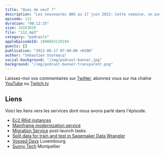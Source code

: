 ```yaml
---
title: "Quoi de neuf ?"
description: "Les nouveautés AWS au 17 juin 2022: Cette semaine, on parle de mainframe et de modernization de ces applications dans le cloud. On aborde aussi brièvement une nouvelle instance EC2, une fonctionalité qui facilite la vie des data scientists dans Sagemaker et d'automatisation post migration apres avoir migré des VMs."
episode: 112
duration: "00:12:35"
size: 24163810
file: "112.mp3"
category: "podcasts"
appleEpisodeId: 1000663120194
guests: []
publication: "2022-06-17 07:00:00 +0200"
author: "Sébastien Stormacq"
social-background: "/img/podcast-banner.jpg"
background: "/img/podcast-banner-transparent.png"
---
```


Laissez-moi vos commentaires sur [Twitter](https://twitter.com/sebsto), abonnez vous sur ma chaîne [YouTube](https://www.youtube.com/sebsto) ou [Twitch.tv](https://www.twitch.tv/sebAWS)

## Liens

Voici les liens vers les services dont nous avons parlé dans l'épisode.

- [Ec2 R6id instances](https://aws.amazon.com/blogs/aws/new-amazon-ec2-r6id-instances/)
- [Mainframe modernization service](https://aws.amazon.com/blogs/aws/modernize-your-mainframe-applications-deploy-them-in-the-cloud/)
- [Migration Service](https://aws.amazon.com/application-migration-service/) post-launch tasks.
- [Split data for train and test in Sagemaker Data Wrangler](https://aws.amazon.com/about-aws/whats-new/2022/06/split-data-train-test-sets-amazon-sagemaker-data-wrangler/)
- [Voxxed Days](https://luxembourg.voxxeddays.com/en/) Luxembourg
- [Sunny Tech](https://sunny-tech.io/) Montpellier
